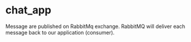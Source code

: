 # chat_app
Message are published on RabbitMq exchange. RabbitMQ will deliver each message back to our application (consumer). 
